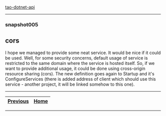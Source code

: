 [tao-dotnet-api](https://github.com/noviKorisnik/tao-dotnet-api)
___
### snapshot005
## cors
I hope we managed to provide some neat service. It would be nice if it could be used. Well, for some security concerns, default usage of service is restricted to the same domain where the service is hosted itself. So, if we want to provide additional usage, it could be done using cross-origin resource sharing (cors). The new definition goes again to Startup and it's ConfigureServices (there is added address of client which should use this service - another project, it will be linked somehow to this one).
___
| [Previous](https://github.com/noviKorisnik/tao-dotnet-api/tree/snapshot004)| [Home](https://github.com/noviKorisnik/tao-dotnet-api) |
| :-: | :-: |
___
